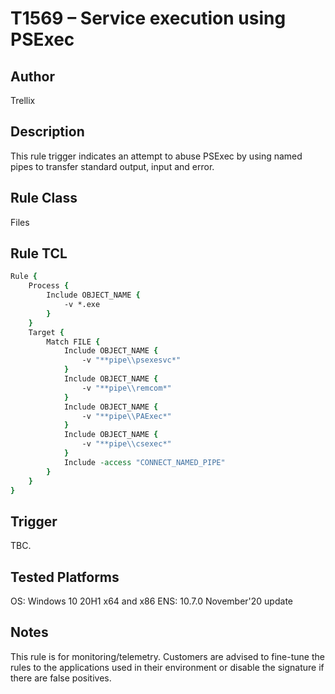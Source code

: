 # T1569 – Service execution using PSExec

## Author
Trellix

## Description
This rule trigger indicates an attempt to abuse PSExec by using named pipes to transfer standard output, input and error.  

## Rule Class 
Files

## Rule TCL
```tcl
Rule {
    Process {
        Include OBJECT_NAME {
            -v *.exe
        }
    }
    Target {
        Match FILE {
            Include OBJECT_NAME {
                -v "**pipe\\psexesvc*"
            }
            Include OBJECT_NAME {
                -v "**pipe\\remcom*"
            }
            Include OBJECT_NAME {
                -v "**pipe\\PAExec*"
            }
            Include OBJECT_NAME {
                -v "**pipe\\csexec*"
            }
            Include -access "CONNECT_NAMED_PIPE"
        }
    }
}
```

## Trigger
TBC.

## Tested Platforms
OS: Windows 10 20H1 x64 and x86
ENS: 10.7.0 November'20 update

## Notes
This rule is for monitoring/telemetry. Customers are advised to fine-tune the rules to the applications used in their environment or disable the signature if there are false positives.
